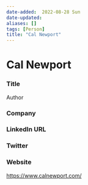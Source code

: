 ```yaml
---
date-added:  2022-08-28 Sun
date-updated: 
aliases: []
tags: [Person]
title: "Cal Newport"
---
```


# Cal Newport

### Title
Author

### Company


### LinkedIn URL


### Twitter


### Website
https://www.calnewport.com/

